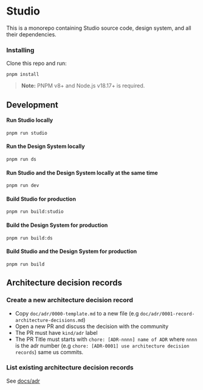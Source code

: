 # Studio

This is a monorepo containing Studio source code, design system, and all their dependencies.

### Installing

Clone this repo and run:

```
pnpm install
```

> **Note:** PNPM v8+ and Node.js v18.17+ is required.

## Development

#### Run Studio locally

```
pnpm run studio
```

#### Run the Design System locally

```
pnpm run ds
```

#### Run Studio and the Design System locally at the same time

```
pnpm run dev
```

#### Build Studio for production

```
pnpm run build:studio
```

#### Build the Design System for production

```
pnpm run build:ds
```

#### Build Studio and the Design System for production

```
pnpm run build
```

## Architecture decision records

### Create a new architecture decision record

- Copy `doc/adr/0000-template.md` to a new file (e.g `doc/adr/0001-record-architecture-decisions.md`)
- Open a new PR and discuss the decision with the community
- The PR must have `kind/adr` label
- The PR Title must starts with `chore: [ADR-nnnn] name of ADR` where `nnnn` is the adr number (e.g `chore: [ADR-0001] use architecture decision records`) same us commits.

### List existing architecture decision records

See [docs/adr](docs/adr)
